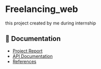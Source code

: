 # Freelancing_web
this project created by me during internship


## 📄 Documentation

- [Project Report](docs/SBWorks-Project-Report.md)
- [API Documentation](docs/API_Documentation.md)
- [References](docs/References.md)
